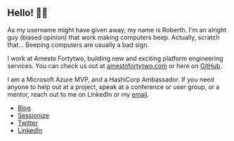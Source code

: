 ## Hello! 👨‍💻

As my username might have given away, my name is Roberth. I'm an alright guy (biased opinion) that work making computers beep. Actually, scratch that... Beeping computers are usually a bad sign.

I work at Amesto Fortytwo, building new and exciting platform engineering services. You can check us out at [amestofortytwo.com](https://amestofortytwo.com) or here on [GitHub](https://github.com/amestofortytwo).

I am a Microsoft Azure MVP, and a HashiCorp Ambassador. If you need anyone to help out at a project, speak at a conference or user group, or a mentor, reach out to me on LinkedIn or my [email](mailto:roberth.strand+ghcontact@amesto.no).

* [Blog](https://robstr.dev)
* [Sessionize](https://sessionize.com/roberth-strand)
* [Twitter](https://twitter.com/roberthtweets)
* [LinkedIn](https://linkedin.com/in/roberthstrand)
